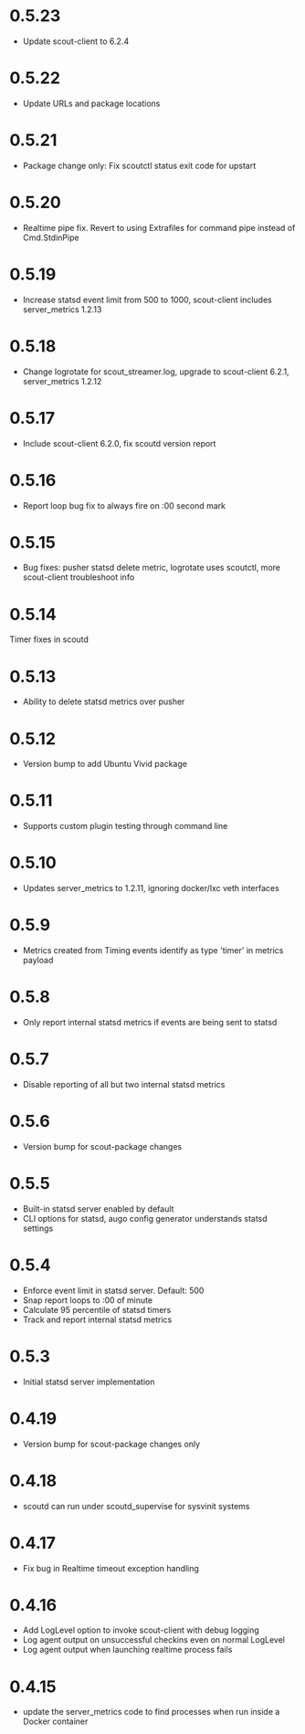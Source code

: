 # 0.5.23

* Update scout-client to 6.2.4

# 0.5.22

* Update URLs and package locations

# 0.5.21

* Package change only: Fix scoutctl status exit code for upstart

# 0.5.20

* Realtime pipe fix. Revert to using Extrafiles for command pipe instead of Cmd.StdinPipe

# 0.5.19

* Increase statsd event limit from 500 to 1000, scout-client includes server_metrics 1.2.13

# 0.5.18

* Change logrotate for scout_streamer.log, upgrade to scout-client 6.2.1, server_metrics 1.2.12

# 0.5.17

* Include scout-client 6.2.0, fix scoutd version report

# 0.5.16

* Report loop bug fix to always fire on :00 second mark

# 0.5.15

* Bug fixes: pusher statsd delete metric, logrotate uses scoutctl, more scout-client troubleshoot info

# 0.5.14

Timer fixes in scoutd

# 0.5.13

* Ability to delete statsd metrics over pusher

# 0.5.12

* Version bump to add Ubuntu Vivid package

# 0.5.11

* Supports custom plugin testing through command line

# 0.5.10

* Updates server_metrics to 1.2.11, ignoring docker/lxc veth interfaces

# 0.5.9

* Metrics created from Timing events identify as type 'timer' in metrics payload

# 0.5.8

* Only report internal statsd metrics if events are being sent to statsd

# 0.5.7

* Disable reporting of all but two internal statsd metrics

# 0.5.6

* Version bump for scout-package changes

# 0.5.5

* Built-in statsd server enabled by default
* CLI options for statsd, augo config generator understands statsd settings

# 0.5.4

* Enforce event limit in statsd server. Default: 500
* Snap report loops to :00 of minute
* Calculate 95 percentile of statsd timers
* Track and report internal statsd metrics

# 0.5.3

* Initial statsd server implementation

# 0.4.19

* Version bump for scout-package changes only

# 0.4.18

* scoutd can run under scoutd_supervise for sysvinit systems

# 0.4.17

* Fix bug in Realtime timeout exception handling

# 0.4.16

* Add LogLevel option to invoke scout-client with debug logging
* Log agent output on unsuccessful checkins even on normal LogLevel
* Log agent output when launching realtime process fails

# 0.4.15

* update the server_metrics code to find processes when run inside a Docker container
